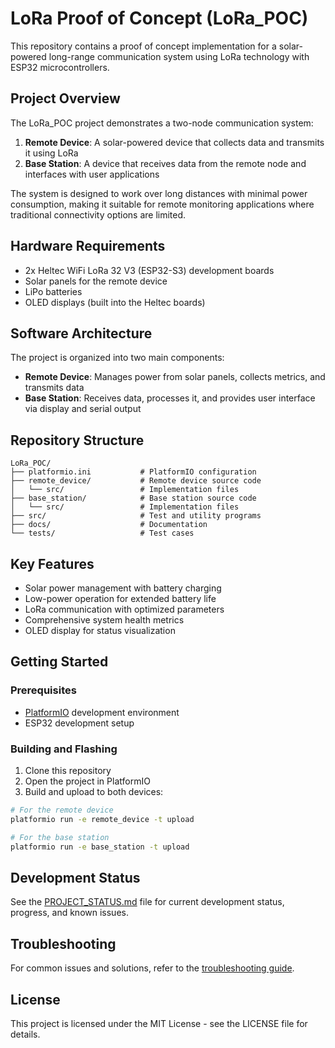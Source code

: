 # LoRa Proof of Concept (LoRa_POC)

This repository contains a proof of concept implementation for a solar-powered long-range communication system using LoRa technology with ESP32 microcontrollers.

## Project Overview

The LoRa_POC project demonstrates a two-node communication system:

1. **Remote Device**: A solar-powered device that collects data and transmits it using LoRa
2. **Base Station**: A device that receives data from the remote node and interfaces with user applications

The system is designed to work over long distances with minimal power consumption, making it suitable for remote monitoring applications where traditional connectivity options are limited.

## Hardware Requirements

- 2x Heltec WiFi LoRa 32 V3 (ESP32-S3) development boards
- Solar panels for the remote device
- LiPo batteries
- OLED displays (built into the Heltec boards)

## Software Architecture

The project is organized into two main components:

- **Remote Device**: Manages power from solar panels, collects metrics, and transmits data
- **Base Station**: Receives data, processes it, and provides user interface via display and serial output

## Repository Structure

```
LoRa_POC/
├── platformio.ini           # PlatformIO configuration
├── remote_device/           # Remote device source code
│   └── src/                 # Implementation files
├── base_station/            # Base station source code
│   └── src/                 # Implementation files
├── src/                     # Test and utility programs
├── docs/                    # Documentation
└── tests/                   # Test cases
```

## Key Features

- Solar power management with battery charging
- Low-power operation for extended battery life
- LoRa communication with optimized parameters
- Comprehensive system health metrics
- OLED display for status visualization

## Getting Started

### Prerequisites

- [PlatformIO](https://platformio.org/) development environment
- ESP32 development setup

### Building and Flashing

1. Clone this repository
2. Open the project in PlatformIO
3. Build and upload to both devices:

```bash
# For the remote device
platformio run -e remote_device -t upload

# For the base station
platformio run -e base_station -t upload
```

## Development Status

See the [PROJECT_STATUS.md](PROJECT_STATUS.md) file for current development status, progress, and known issues.

## Troubleshooting

For common issues and solutions, refer to the [troubleshooting guide](docs/troubleshooting.md).

## License

This project is licensed under the MIT License - see the LICENSE file for details.

